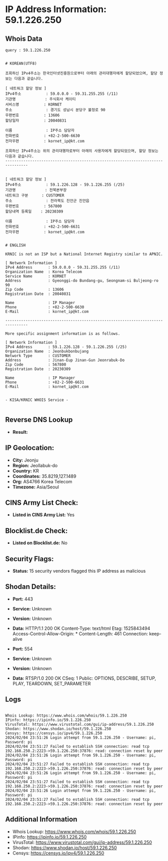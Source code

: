# IP Address Information: 59.1.226.250

## Whois Data
```
query : 59.1.226.250


# KOREAN(UTF8)

조회하신 IPv4주소는 한국인터넷진흥원으로부터 아래의 관리대행자에게 할당되었으며, 할당 정보는 다음과 같습니다.

[ 네트워크 할당 정보 ]
IPv4주소           : 59.0.0.0 - 59.31.255.255 (/11)
기관명             : 주식회사 케이티
서비스명           : KORNET
주소               : 경기도 성남시 분당구 불정로 90
우편번호           : 13606
할당일자           : 20040831

이름               : IP주소 담당자
전화번호           : +82-2-500-6630
전자우편           : kornet_ip@kt.com

조회하신 IPv4주소는 위의 관리대행자로부터 아래의 사용자에게 할당되었으며, 할당 정보는 다음과 같습니다.
--------------------------------------------------------------------------------


[ 네트워크 할당 정보 ]
IPv4주소           : 59.1.226.128 - 59.1.226.255 (/25)
기관명             : 전북본부장
네트워크 구분      : CUSTOMER
주소               : 전라북도 진안군 진안읍
우편번호           : 567800
할당내역 등록일    : 20230309

이름               : IP주소 담당자
전화번호           : +82-2-500-6631
전자우편           : kornet_ip@kt.com


# ENGLISH

KRNIC is not an ISP but a National Internet Registry similar to APNIC.

[ Network Information ]
IPv4 Address       : 59.0.0.0 - 59.31.255.255 (/11)
Organization Name  : Korea Telecom
Service Name       : KORNET
Address            : Gyeonggi-do Bundang-gu, Seongnam-si Buljeong-ro 90
Zip Code           : 13606
Registration Date  : 20040831

Name               : IP Manager
Phone              : +82-2-500-6630
E-Mail             : kornet_ip@kt.com

--------------------------------------------------------------------------------

More specific assignment information is as follows.

[ Network Information ]
IPv4 Address       : 59.1.226.128 - 59.1.226.255 (/25)
Organization Name  : Jeonbukbonbujang
Network Type       : CUSTOMER
Address            : Jinan-Eup Jinan-Gun Jeonrabuk-Do
Zip Code           : 567800
Registration Date  : 20230309

Name               : IP Manager
Phone              : +82-2-500-6631
E-Mail             : kornet_ip@kt.com


- KISA/KRNIC WHOIS Service -


```
## Reverse DNS Lookup
- **Result:** 

## IP Geolocation:
- **City:** Jeonju
- **Region:** Jeollabuk-do
- **Country:** KR
- **Coordinates:** 35.8219,127.1489
- **Org:** AS4766 Korea Telecom
- **Timezone:** Asia/Seoul

## CINS Army List Check:
- **Listed in CINS Army List:** 
Yes

## Blocklist.de Check:
- **Listed on Blocklist.de:** 
No

## Security Flags:
- **Status:** 15 security vendors flagged this IP address as malicious

## Shodan Details:
- **Port:** 443
- **Service:** Unknown
- **Version:** Unknown
- **Data:** HTTP/1.1 200 OK
Content-Type: text/html
Etag: 1525843494
Access-Control-Allow-Origin: *
Content-Length: 461
Connection: keep-alive



- **Port:** 554
- **Service:** Unknown
- **Version:** Unknown
- **Data:** RTSP/1.0 200 OK
CSeq: 1
Public: OPTIONS, DESCRIBE, SETUP, PLAY, TEARDOWN, SET_PARAMETER



## Logs
```

Whois Lookup: https://www.whois.com/whois/59.1.226.250
IPinfo: https://ipinfo.io/59.1.226.250
VirusTotal: https://www.virustotal.com/gui/ip-address/59.1.226.250
Shodan: https://www.shodan.io/host/59.1.226.250
Censys: https://censys.io/ipv4/59.1.226.250
2024/02/04 23:51:26 Login attempt from 59.1.226.250 - Username: pi, Password: pi
2024/02/04 23:51:27 Failed to establish SSH connection: read tcp 192.168.250.2:2223->59.1.226.250:37876: read: connection reset by peer
2024/02/04 23:51:26 Login attempt from 59.1.226.250 - Username: pi, Password: pi
2024/02/04 23:51:27 Failed to establish SSH connection: read tcp 192.168.250.2:2223->59.1.226.250:37876: read: connection reset by peer
2024/02/04 23:51:26 Login attempt from 59.1.226.250 - Username: pi, Password: pi
2024/02/04 23:51:27 Failed to establish SSH connection: read tcp 192.168.250.2:2223->59.1.226.250:37876: read: connection reset by peer
2024/02/04 23:51:26 Login attempt from 59.1.226.250 - Username: pi, Password: pi
2024/02/04 23:51:27 Failed to establish SSH connection: read tcp 192.168.250.2:2223->59.1.226.250:37876: read: connection reset by peer

```
## Additional Information
- Whois Lookup: https://www.whois.com/whois/59.1.226.250
- IPinfo: https://ipinfo.io/59.1.226.250
- VirusTotal: https://www.virustotal.com/gui/ip-address/59.1.226.250
- Shodan: https://www.shodan.io/host/59.1.226.250
- Censys: https://censys.io/ipv4/59.1.226.250

